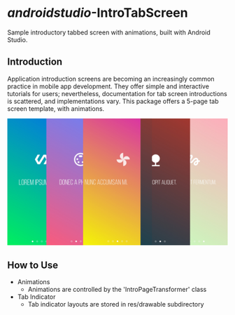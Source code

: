 # _androidstudio_-IntroTabScreen
Sample introductory tabbed screen with animations, built with Android Studio.

## Introduction

Application introduction screens are becoming an increasingly common practice in mobile app development. They offer simple and interactive
tutorials for users; nevertheless, documentation for tab screen introductions is scattered, and implementations vary. This package
offers a 5-page tab screen template, with animations.

![Tab preview](img/TabFan.png)

## How to Use

- Animations
  - Animations are controlled by the 'IntroPageTransformer' class
- Tab Indicator
  - Tab indicator layouts are stored in res/drawable subdirectory

